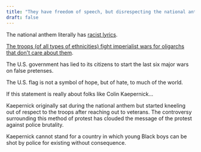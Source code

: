 ```yaml
---
title: "They have freedom of speech, but disrespecting the national anthem, the flag, or the troops is not the way to protest."
draft: false
---
```


The national anthem literally has [racist lyrics](https://amhistory.si.edu/starspangledbanner/the-lyrics.aspx).  
  
[The troops (of all types of ethnicities) fight imperialist wars for oligarchs that don't care about them](https://ratical.org/ratville/CAH/warisaracket.pdf).  
  
The U.S. government has lied to its citizens to start the last six major wars on false pretenses.  
  
The U.S. flag is not a symbol of hope, but of hate, to much of the world.  
  
If this statement is really about folks like Colin Kaepernick...  
  
Kaepernick originally sat during the national anthem but started kneeling out of respect to the troops after reaching out to veterans. The controversy surrounding this method of protest has clouded the message of the protest against police brutality.  
  
Kaepernick cannot stand for a country in which young Black boys can be shot by police for existing without consequence.

